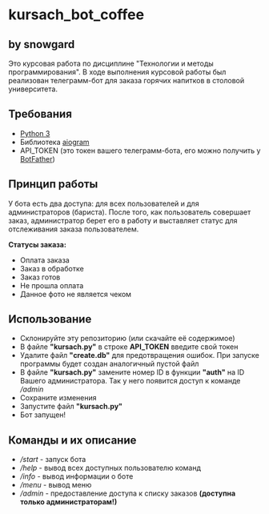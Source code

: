 # kursach_bot_coffee
## by snowgard
Это курсовая работа по дисциплине "Технологии и методы программирования". В ходе выполнения курсовой работы был реализован телеграмм-бот для заказа горячих напитков в столовой университета. 
## Требования
- [Python 3](https://www.python.org) 
- Библиотека [aiogram](https://pypi.org/project/aiogram/) 
- API_TOKEN (это токен вашего телеграмм-бота, его можно получить у [BotFather](https://t.me/BotFather))
## Принцип работы
У бота есть два доступа: для всех пользователей и для администраторов (бариста). 
После того, как пользователь совершает заказ, администратор берет его в работу и выставляет статус для отслеживания заказа пользователем.

**Статусы заказа:**
- Оплата заказа
- Заказ в обработке
- Заказ готов
- Не прошла оплата
- Данное фото не является чеком
## Использование
- Склонируйте эту репозиторию (или скачайте её содержимое)
- В файле **"kursach.py"** в строке **API_TOKEN** введите свой токен
- Удалите файл **"create.db"** для предотвращения ошибок. При запуске программы будет создан аналогичный пустой файл 
- В файле **"kursach.py"** замените номер ID в функции **"auth"** на ID Вашего администратора. Так у него появится доступ к команде */admin*
- Сохраните изменения 
- Запустите файл **"kursach.py"**
- Бот запущен!
## Команды и их описание
- */start* - запуск бота
- */help* - вывод всех доступных пользователю команд
- */info* - вывод информации о боте
- */menu* - вывод меню 
- */admin* - предоставление доступа к списку заказов **(доступна только администраторам!)**
